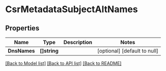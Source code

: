 # CsrMetadataSubjectAltNames

## Properties
Name | Type | Description | Notes
------------ | ------------- | ------------- | -------------
**DnsNames** | **[]string** |  | [optional] [default to null]

[[Back to Model list]](../README.md#documentation-for-models) [[Back to API list]](../README.md#documentation-for-api-endpoints) [[Back to README]](../README.md)

